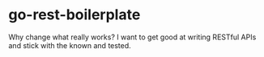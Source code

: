 # go-rest-boilerplate

Why change what really works? I want to get good at writing RESTful APIs and stick with the known and tested.